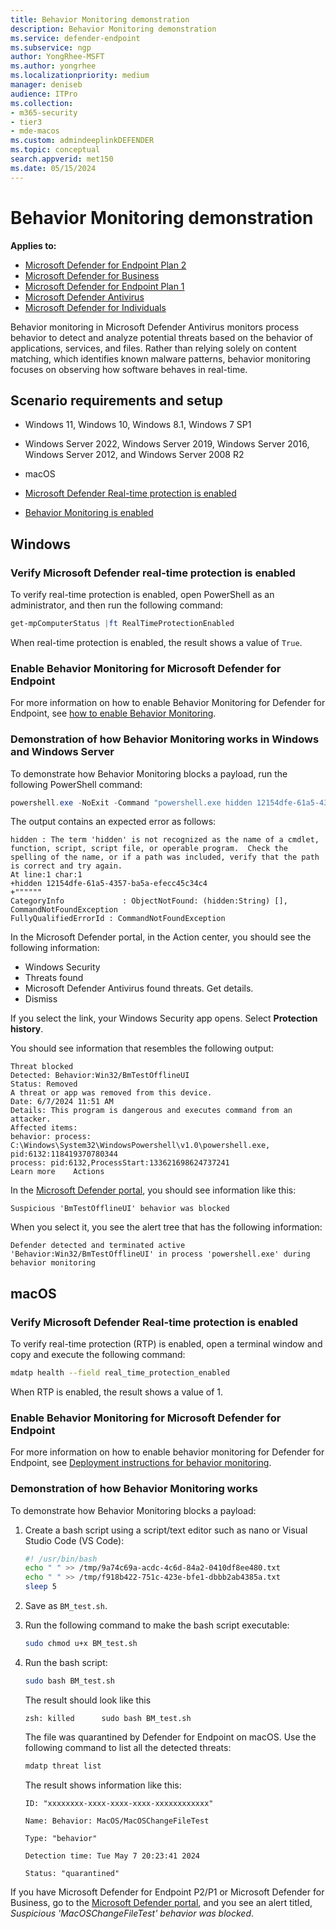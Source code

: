 ```yaml
---
title: Behavior Monitoring demonstration
description: Behavior Monitoring demonstration
ms.service: defender-endpoint
ms.subservice: ngp
author: YongRhee-MSFT
ms.author: yongrhee
ms.localizationpriority: medium
manager: deniseb
audience: ITPro
ms.collection: 
- m365-security
- tier3
- mde-macos
ms.custom: admindeeplinkDEFENDER
ms.topic: conceptual
search.appverid: met150
ms.date: 05/15/2024
---
```


# Behavior Monitoring demonstration

**Applies to:**

- [Microsoft Defender for Endpoint Plan 2](microsoft-defender-endpoint.md)
- [Microsoft Defender for Business](https://www.microsoft.com/security/business/endpoint-security/microsoft-defender-business)
- [Microsoft Defender for Endpoint Plan 1](microsoft-defender-endpoint.md)
- [Microsoft Defender Antivirus](microsoft-defender-antivirus-windows.md)
- [Microsoft Defender for Individuals](https://www.microsoft.com/microsoft-365/microsoft-defender-for-individuals)

Behavior monitoring in Microsoft Defender Antivirus monitors process behavior to detect and analyze potential threats based on the behavior of applications, services, and files. Rather than relying solely on content matching, which identifies known malware patterns, behavior monitoring focuses on observing how software behaves in real-time.

## Scenario requirements and setup

- Windows 11, Windows 10, Windows 8.1, Windows 7 SP1

- Windows Server 2022, Windows Server 2019, Windows Server 2016, Windows Server 2012, and Windows Server 2008 R2

- macOS

- [Microsoft Defender Real-time protection is enabled](#verify-microsoft-defender-real-time-protection-is-enabled)

- [Behavior Monitoring is enabled](#enable-behavior-monitoring-for-microsoft-defender-for-endpoint)

## Windows

### Verify Microsoft Defender real-time protection is enabled

To verify real-time protection is enabled, open PowerShell as an administrator, and then run the following command:

```powershell
get-mpComputerStatus |ft RealTimeProtectionEnabled
```

When real-time protection is enabled, the result shows a value of `True`.

### Enable Behavior Monitoring for Microsoft Defender for Endpoint

For more information on how to enable Behavior Monitoring for Defender for Endpoint, see [how to enable Behavior Monitoring](/defender-endpoint/behavior-monitor).

### Demonstration of how Behavior Monitoring works in Windows and Windows Server

To demonstrate how Behavior Monitoring blocks a payload, run the following PowerShell command:

```powershell
powershell.exe -NoExit -Command "powershell.exe hidden 12154dfe-61a5-4357-ba5a-efecc45c34c4"
```

The output contains an expected error as follows:

```console
hidden : The term 'hidden' is not recognized as the name of a cmdlet, function, script, script file, or operable program.  Check the spelling of the name, or if a path was included, verify that the path is correct and try again.
At line:1 char:1
+hidden 12154dfe-61a5-4357-ba5a-efecc45c34c4
+""""""
CategoryInfo             : ObjectNotFound: (hidden:String) [], CommandNotFoundException
FullyQualifiedErrorId : CommandNotFoundException
```

In the Microsoft Defender portal, in the Action center, you should see the following information:

- Windows Security
- Threats found
- Microsoft Defender Antivirus found threats. Get details.
- Dismiss

If you select the link, your Windows Security app opens. Select **Protection history**.

You should see information that resembles the following output:

```console
Threat blocked
Detected: Behavior:Win32/BmTestOfflineUI
Status: Removed
A threat or app was removed from this device.
Date: 6/7/2024 11:51 AM
Details: This program is dangerous and executes command from an attacker.
Affected items:
behavior: process: C:\Windows\System32\WindowsPowershell\v1.0\powershell.exe, pid:6132:118419370780344
process: pid:6132,ProcessStart:133621698624737241
Learn more    Actions
```

In the [Microsoft Defender portal](https://security.microsoft.com), you should see information like this: 

`Suspicious 'BmTestOfflineUI' behavior was blocked`

When you select it, you see the alert tree that has the following information:

`Defender detected and terminated active 'Behavior:Win32/BmTestOfflineUI' in process 'powershell.exe' during behavior monitoring`

## macOS

### Verify Microsoft Defender Real-time protection is enabled

To verify real-time protection (RTP) is enabled, open a terminal window and copy and execute the following command:

```bash
mdatp health --field real_time_protection_enabled
```

When RTP is enabled, the result shows a value of 1.

### Enable Behavior Monitoring for Microsoft Defender for Endpoint

For more information on how to enable behavior monitoring for Defender for Endpoint, see [Deployment instructions for behavior monitoring](behavior-monitor-macos.md#deployment-instructions-for-behavior-monitoring).

### Demonstration of how Behavior Monitoring works

To demonstrate how Behavior Monitoring blocks a payload:

1. Create a bash script using a script/text editor such as nano or Visual Studio Code (VS Code):

   ```bash
   #! /usr/bin/bash
   echo " " >> /tmp/9a74c69a-acdc-4c6d-84a2-0410df8ee480.txt
   echo " " >> /tmp/f918b422-751c-423e-bfe1-dbbb2ab4385a.txt
   sleep 5
   ```

2. Save as `BM_test.sh`.

3. Run the following command to make the bash script executable:

   ```bash
   sudo chmod u+x BM_test.sh
   ```

4. Run the bash script:

   ```bash
   sudo bash BM_test.sh
   ```

   The result should look like this

   `zsh: killed      sudo bash BM_test.sh`

   The file was quarantined by Defender for Endpoint on macOS. Use the following command to list all the detected threats:

   ```bash
   mdatp threat list
   ```

   The result shows information like this:

   ```console
   ID: "xxxxxxxx-xxxx-xxxx-xxxx-xxxxxxxxxxxx"

   Name: Behavior: MacOS/MacOSChangeFileTest

   Type: "behavior"

   Detection time: Tue May 7 20:23:41 2024

   Status: "quarantined"
   ```

If you have Microsoft Defender for Endpoint P2/P1 or Microsoft Defender for Business, go to the [Microsoft Defender portal](https://security.microsoft.com), and you see an alert titled, *Suspicious 'MacOSChangeFileTest' behavior was blocked*.
